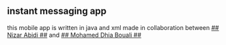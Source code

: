 ## instant messaging app ##
this mobile app is written in java and xml
made in collaboration between [## Nizar Abidi ##](https://github.com/Nizar-ab) and [## Mohamed Dhia Bouali ##](https://github.com/elBo3Bo3)
